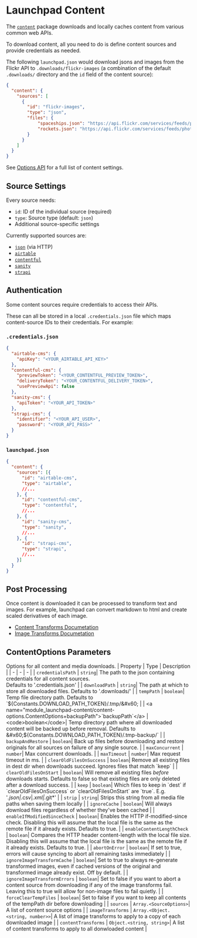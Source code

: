 # Launchpad Content

The [`content`](/packages/content) package downloads and locally caches content from various common web APIs.

To download content, all you need to do is define content sources and provide credentials as needed.

The following `launchpad.json` would download jsons and images from the Flickr API to `.downloads/flickr-images` (a combination of the default `.downloads/` directory and the `id` field of the content source):

```json
{
  "content": {
    "sources": [
      {
        "id": "flickr-images",
        "type": "json",
        "files": {
            "spaceships.json": "https://api.flickr.com/services/feeds/photos_public.gne?format=json&nojsoncallback=1&tags=spaceship",
            "rockets.json": "https://api.flickr.com/services/feeds/photos_public.gne?format=json&nojsoncallback=1&tags=rocket"
        }
      }
    ]
  }
}
```

See [Options API](#options-api) for a full list of content settings.

## Source Settings

Every source needs:

- `id`: ID of the individual source (required)
- `type`: Source type (default: `json`)
- Additional source-specific settings

Currently supported sources are:

- [`json`](docs/json.md) (via HTTP)
- [`airtable`](docs/airtable.md)
- [`contentful`](docs/contentful.md)
- [`sanity`](docs/sanity.md)
- [`strapi`](docs/strapi.md)

## Authentication

Some content sources require credentials to access their APIs.

These can all be stored in a local `.credentials.json` file which maps content-source IDs to their credentials. For example:

### `.credentials.json`

```json
{
  "airtable-cms": {
    "apiKey": "<YOUR_AIRTABLE_API_KEY>"
  },
  "contentful-cms": {
    "previewToken": "<YOUR_CONTENTFUL_PREVIEW_TOKEN>",
    "deliveryToken": "<YOUR_CONTENTFUL_DELIVERY_TOKEN>",
    "usePreviewApi": false
  },
  "sanity-cms": {
    "apiToken": "<YOUR_API_TOKEN>"
  },
  "strapi-cms": {
    "identifier": "<YOUR_API_USER>",
    "password": "<YOUR_API_PASS>"
  }
}
```

### `launchpad.json`

```json
{
  "content": {
    "sources": [{
      "id": "airtable-cms",
      "type": "airtable",
      //...
    }, {
      "id": "contentful-cms",
      "type": "contentful",
      //...
    }, {
      "id": "sanity-cms",
      "type": "sanity",
      //...
    }, {
      "id": "strapi-cms",
      "type": "strapi",
      //...
    }]
  }
}
```

## Post Processing

Once content is downloaded it can be processed to transform text and images. For example, launchpad can convert markdown to html and create scaled derivatives of each image.

- [Content Transforms Documetation](docs/content-transforms.md)
- [Image Transforms Documetation](docs/image-transforms.md)


## ContentOptions Parameters
Options for all content and media downloads.
| Property | Type | Description |
| - | - | - |
| <a name="module_launchpad-content/content-options.ContentOptions+credentialsPath">`credentialsPath`</a> |  <code>string</code>| The path to the json containing credentials for all content sources.<br>Defaults to &#x27;.credentials.json&#x27; |
| <a name="module_launchpad-content/content-options.ContentOptions+downloadPath">`downloadPath`</a> |  <code>string</code>| The path at which to store all downloaded files. Defaults to &#x27;.downloads/&#x27; |
| <a name="module_launchpad-content/content-options.ContentOptions+tempPath">`tempPath`</a> |  <code>boolean</code>| Temp file directory path. Defaults to &#x60;${Constants.DOWNLOAD_PATH_TOKEN}/.tmp/&#x60; |
| <a name="module_launchpad-content/content-options.ContentOptions+backupPath">`backupPath`</a> |  <code>boolean</code>| Temp directory path where all downloaded content will be backed up before removal. Defaults to &#x60;${Constants.DOWNLOAD_PATH_TOKEN}/.tmp-backup/&#x60; |
| <a name="module_launchpad-content/content-options.ContentOptions+backupAndRestore">`backupAndRestore`</a> |  <code>boolean</code>| Back up files before downloading and restore originals for all sources on failure of any single source. |
| <a name="module_launchpad-content/content-options.ContentOptions+maxConcurrent">`maxConcurrent`</a> |  <code>number</code>| Max concurrent downloads. |
| <a name="module_launchpad-content/content-options.ContentOptions+maxTimeout">`maxTimeout`</a> |  <code>number</code>| Max request timeout in ms. |
| <a name="module_launchpad-content/content-options.ContentOptions+clearOldFilesOnSuccess">`clearOldFilesOnSuccess`</a> |  <code>boolean</code>| Remove all existing files in dest dir when downloads succeed. Ignores files that match &#x60;keep&#x60; |
| <a name="module_launchpad-content/content-options.ContentOptions+clearOldFilesOnStart">`clearOldFilesOnStart`</a> |  <code>boolean</code>| Will remove all existing files _before_ downloads starts. Defaults to false so that existing files are only deleted after a download success. |
| <a name="module_launchpad-content/content-options.ContentOptions+keep">`keep`</a> |  <code>boolean</code>| Which files to keep in &#x60;dest&#x60; if &#x60;clearOldFilesOnSuccess&#x60; or &#x60;clearOldFilesOnStart&#x60; are &#x60;true&#x60;. E.g. &#x27;*.json|*.csv|*.xml|*.git*&#x27; |
| <a name="module_launchpad-content/content-options.ContentOptions+strip">`strip`</a> |  <code>string</code>| Strips this string from all media file paths when saving them locally |
| <a name="module_launchpad-content/content-options.ContentOptions+ignoreCache">`ignoreCache`</a> |  <code>boolean</code>| Will always download files regardless of whether they&#x27;ve been cached |
| <a name="module_launchpad-content/content-options.ContentOptions+enableIfModifiedSinceCheck">`enableIfModifiedSinceCheck`</a> |  <code>boolean</code>| Enables the HTTP if-modified-since check. Disabling this will assume that the local file is the same as the remote file if it already exists. Defaults to true. |
| <a name="module_launchpad-content/content-options.ContentOptions+enableContentLengthCheck">`enableContentLengthCheck`</a> |  <code>boolean</code>| Compares the HTTP header content-length with the local file size. Disabling this will assume that the local file is the same as the remote file if it already exists. Defaults to true. |
| <a name="module_launchpad-content/content-options.ContentOptions+abortOnError">`abortOnError`</a> |  <code>boolean</code>| If set to true, errors will cause syncing to abort all remaining tasks immediately |
| <a name="module_launchpad-content/content-options.ContentOptions+ignoreImageTransformCache">`ignoreImageTransformCache`</a> |  <code>boolean</code>| Set to true to always re-generate transformed images, even if cached versions of the original and transformed image already exist. Off by default. |
| <a name="module_launchpad-content/content-options.ContentOptions+ignoreImageTransformErrors">`ignoreImageTransformErrors`</a> |  <code>boolean</code>| Set to false if you want to abort a content source from downloading if any of the image transforms fail. Leaving this to true will allow for non-image files to fail quietly. |
| <a name="module_launchpad-content/content-options.ContentOptions+forceClearTempFiles">`forceClearTempFiles`</a> |  <code>boolean</code>| Set to false if you want to keep all contents of the tempPath dir before downloading |
| <a name="module_launchpad-content/content-options.ContentOptions+sources">`sources`</a> |  <code>Array.&lt;SourceOptions&gt;</code>| A list of content source options |
| <a name="module_launchpad-content/content-options.ContentOptions+imageTransforms">`imageTransforms`</a> |  <code>Array.&lt;Object.&lt;string, number&gt;&gt;</code>| A list of image transforms to apply to a copy of each downloaded image |
| <a name="module_launchpad-content/content-options.ContentOptions+contentTransforms">`contentTransforms`</a> |  <code>Object.&lt;string, string&gt;</code>| A list of content transforms to apply to all donwloaded content |

